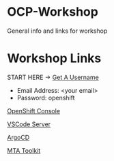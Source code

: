 # OCP-Workshop
General info and links for workshop

# Workshop Links
START HERE -> [Get A Username](https://get-a-username-dev-guides.apps.cluster-wclxl.wclxl.sandbox6.opentlc.com/)

- Email Address: \<your email>
- Password: openshift

[OpenShift Console](https://console-openshift-console.apps.cluster-wclxl.wclxl.sandbox6.opentlc.com)

[VSCode Server](https://www.example.com)

[ArgoCD](https://www.example.com)

[MTA Toolkit](https://www.example.com)
